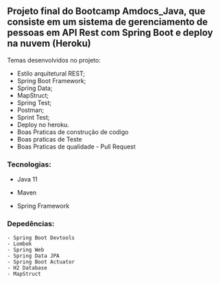 
## Projeto final do Bootcamp Amdocs_Java, que consiste em um sistema de gerenciamento de pessoas em API Rest com Spring Boot e deploy na nuvem (Heroku)

Temas desenvolvidos no projeto: 

- Estilo arquitetural REST;
- Spring Boot Framework;
- Spring Data;
- MapStruct;
- Spring Test;
- Postman;
- Sprint Test;
- Deploy no heroku.
- Boas Praticas de construção de codigo 
- Boas praticas de Teste
- Boas Praticas de qualidade - Pull Request 


### Tecnologias: 

- Java 11

- Maven

- Spring Framework

### Depedências:

    - Spring Boot Devtools
    - Lombok
    - Spring Web
    - Spring Data JPA
    - Spring Boot Actuator
    - H2 Database 
    - MapStruct
